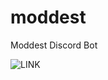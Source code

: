 # moddest
Moddest Discord Bot


![LINK](https://botsfordiscord.com/api/bot/522771517365420032/widget)
